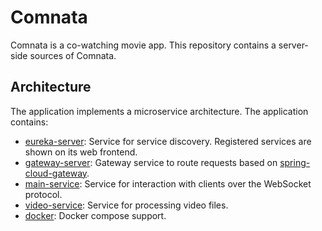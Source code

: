 # Comnata

Comnata is a co-watching movie app. This repository contains a server-side sources of Comnata.

## Architecture

The application implements a microservice architecture. The application contains:

- [eureka-server](eureka-server): Service for service discovery. Registered services are shown on its web frontend.
- [gateway-server](gateway-server): Gateway service to route requests based on [spring-cloud-gateway](https://github.com/spring-cloud/spring-cloud-gateway/).
- [main-service](main-service): Service for interaction with clients over the WebSocket protocol.
- [video-service](video-service): Service for processing video files.
- [docker](docker): Docker compose support.
